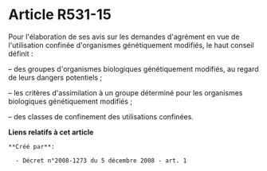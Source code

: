 # Article R531-15

Pour l'élaboration de ses avis sur les demandes d'agrément en vue de l'utilisation confinée d'organismes génétiquement
modifiés, le haut conseil définit :

– des groupes d'organismes biologiques génétiquement modifiés, au regard de leurs dangers potentiels ;

– les critères d'assimilation à un groupe déterminé pour les organismes biologiques génétiquement modifiés ;

– des classes de confinement des utilisations confinées.

**Liens relatifs à cet article**

	**Créé par**:

	  - Décret n°2008-1273 du 5 décembre 2008 - art. 1
